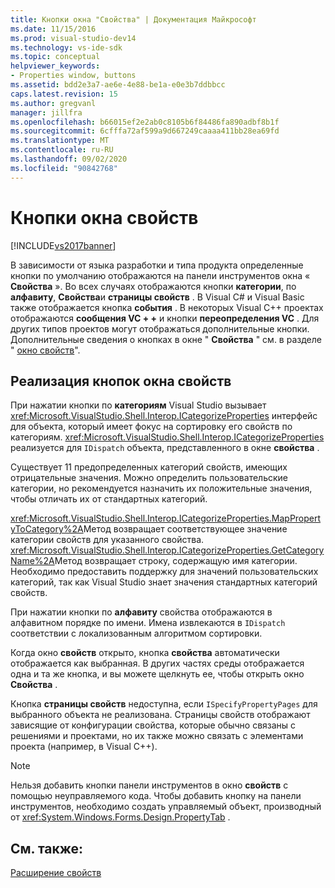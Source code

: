 ```yaml
---
title: Кнопки окна "Свойства" | Документация Майкрософт
ms.date: 11/15/2016
ms.prod: visual-studio-dev14
ms.technology: vs-ide-sdk
ms.topic: conceptual
helpviewer_keywords:
- Properties window, buttons
ms.assetid: bdd2e3a7-ae6e-4e88-be1a-e0e3b7ddbbcc
caps.latest.revision: 15
ms.author: gregvanl
manager: jillfra
ms.openlocfilehash: b66015ef2e2ab0c8105b6f84486fa890adbf8b1f
ms.sourcegitcommit: 6cfffa72af599a9d667249caaaa411bb28ea69fd
ms.translationtype: MT
ms.contentlocale: ru-RU
ms.lasthandoff: 09/02/2020
ms.locfileid: "90842768"
---
```

# <a name="properties-window-buttons"></a>Кнопки окна свойств
[!INCLUDE[vs2017banner](../../includes/vs2017banner.md)]

В зависимости от языка разработки и типа продукта определенные кнопки по умолчанию отображаются на панели инструментов окна « **Свойства** ». Во всех случаях отображаются кнопки **категории**, по **алфавиту**, **Свойства**и **страницы свойств** . В Visual C# и Visual Basic также отображается кнопка **события** . В некоторых Visual C++ проектах отображаются **сообщения VC + +** и кнопки **переопределения VC** . Для других типов проектов могут отображаться дополнительные кнопки. Дополнительные сведения о кнопках в окне " **Свойства** " см. в разделе " [окно свойств](../../ide/reference/properties-window.md)".  
  
## <a name="implementation-of-properties-window-buttons"></a>Реализация кнопок окна свойств  
 При нажатии кнопки по **категориям** Visual Studio вызывает <xref:Microsoft.VisualStudio.Shell.Interop.ICategorizeProperties> интерфейс для объекта, который имеет фокус на сортировку его свойств по категориям. <xref:Microsoft.VisualStudio.Shell.Interop.ICategorizeProperties> реализуется для `IDispatch` объекта, представленного в окне **свойства** .  
  
 Существует 11 предопределенных категорий свойств, имеющих отрицательные значения. Можно определить пользовательские категории, но рекомендуется назначить их положительные значения, чтобы отличать их от стандартных категорий.  
  
 <xref:Microsoft.VisualStudio.Shell.Interop.ICategorizeProperties.MapPropertyToCategory%2A>Метод возвращает соответствующее значение категории свойств для указанного свойства. <xref:Microsoft.VisualStudio.Shell.Interop.ICategorizeProperties.GetCategoryName%2A>Метод возвращает строку, содержащую имя категории. Необходимо предоставить поддержку для значений пользовательских категорий, так как Visual Studio знает значения стандартных категорий свойств.  
  
 При нажатии кнопки по **алфавиту** свойства отображаются в алфавитном порядке по имени. Имена извлекаются в `IDispatch` соответствии с локализованным алгоритмом сортировки.  
  
 Когда окно **свойств** открыто, кнопка **свойства** автоматически отображается как выбранная. В других частях среды отображается одна и та же кнопка, и вы можете щелкнуть ее, чтобы открыть окно **Свойства** .  
  
 Кнопка **страницы свойств** недоступна, если `ISpecifyPropertyPages` для выбранного объекта не реализована. Страницы свойств отображают зависящие от конфигурации свойства, которые обычно связаны с решениями и проектами, но их также можно связать с элементами проекта (например, в Visual C++).  
  
> [!NOTE]
> Нельзя добавить кнопки панели инструментов в окно **свойств** с помощью неуправляемого кода. Чтобы добавить кнопку на панели инструментов, необходимо создать управляемый объект, производный от <xref:System.Windows.Forms.Design.PropertyTab> .  
  
## <a name="see-also"></a>См. также:  
 [Расширение свойств](../../extensibility/internals/extending-properties.md)
